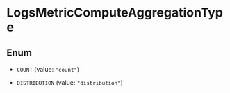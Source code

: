 # LogsMetricComputeAggregationType

## Enum

- `COUNT` (value: `"count"`)

- `DISTRIBUTION` (value: `"distribution"`)
